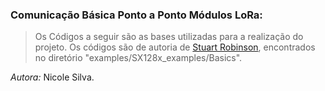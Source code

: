 ### Comunicação Básica Ponto a Ponto Módulos LoRa:

> Os Códigos a seguir são as bases  utilizadas para a realização do projeto. Os códigos são de autoria de [Stuart Robinson](https://github.com/StuartsProjects/SX12XX-LoRa), encontrados no diretório "examples/SX128x_examples/Basics".


*Autora:* Nicole Silva.

